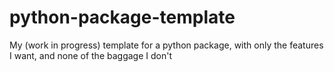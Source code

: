 # python-package-template
My (work in progress) template for a python package, with only the features I want, and none of the baggage I don't
